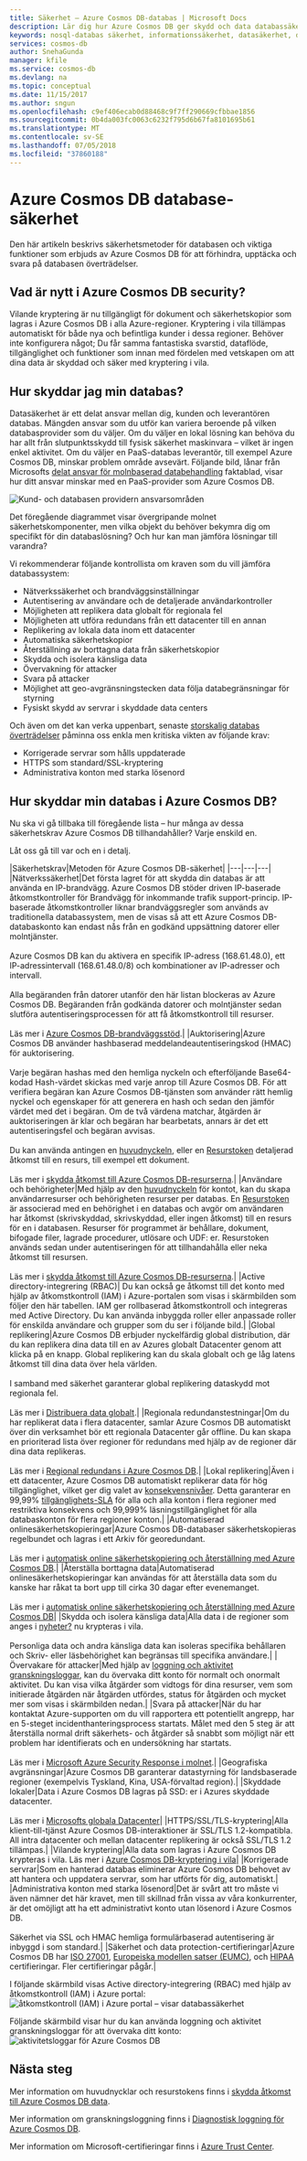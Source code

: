 ```yaml
---
title: Säkerhet – Azure Cosmos DB-databas | Microsoft Docs
description: Lär dig hur Azure Cosmos DB ger skydd och data databassäkerhet för dina data.
keywords: nosql-databas säkerhet, informationssäkerhet, datasäkerhet, databaskryptering, databasskyddet, IPSec-principer säkerhetstestning
services: cosmos-db
author: SnehaGunda
manager: kfile
ms.service: cosmos-db
ms.devlang: na
ms.topic: conceptual
ms.date: 11/15/2017
ms.author: sngun
ms.openlocfilehash: c9ef406ecab0d88468c9f7ff290669cfbbae1856
ms.sourcegitcommit: 0b4da003fc0063c6232f795d6b67fa8101695b61
ms.translationtype: MT
ms.contentlocale: sv-SE
ms.lasthandoff: 07/05/2018
ms.locfileid: "37860188"
---
```

# <a name="azure-cosmos-db-database-security"></a>Azure Cosmos DB database-säkerhet

Den här artikeln beskrivs säkerhetsmetoder för databasen och viktiga funktioner som erbjuds av Azure Cosmos DB för att förhindra, upptäcka och svara på databasen överträdelser.
 
## <a name="whats-new-in-azure-cosmos-db-security"></a>Vad är nytt i Azure Cosmos DB security?

Vilande kryptering är nu tillgängligt för dokument och säkerhetskopior som lagras i Azure Cosmos DB i alla Azure-regioner. Kryptering i vila tillämpas automatiskt för både nya och befintliga kunder i dessa regioner. Behöver inte konfigurera något; Du får samma fantastiska svarstid, dataflöde, tillgänglighet och funktioner som innan med fördelen med vetskapen om att dina data är skyddad och säker med kryptering i vila.

## <a name="how-do-i-secure-my-database"></a>Hur skyddar jag min databas? 

Datasäkerhet är ett delat ansvar mellan dig, kunden och leverantören databas. Mängden ansvar som du utför kan variera beroende på vilken databasprovider som du väljer. Om du väljer en lokal lösning kan behöva du har allt från slutpunktsskydd till fysisk säkerhet maskinvara – vilket är ingen enkel aktivitet. Om du väljer en PaaS-databas leverantör, till exempel Azure Cosmos DB, minskar problem område avsevärt. Följande bild, lånar från Microsofts [delat ansvar för molnbaserad databehandling](https://aka.ms/sharedresponsibility) faktablad, visar hur ditt ansvar minskar med en PaaS-provider som Azure Cosmos DB.

![Kund- och databasen providern ansvarsområden](./media/database-security/nosql-database-security-responsibilities.png)

Det föregående diagrammet visar övergripande molnet säkerhetskomponenter, men vilka objekt du behöver bekymra dig om specifikt för din databaslösning? Och hur kan man jämföra lösningar till varandra? 

Vi rekommenderar följande kontrollista om kraven som du vill jämföra databassystem:

- Nätverkssäkerhet och brandväggsinställningar
- Autentisering av användare och de detaljerade användarkontroller
- Möjligheten att replikera data globalt för regionala fel
- Möjligheten att utföra redundans från ett datacenter till en annan
- Replikering av lokala data inom ett datacenter
- Automatiska säkerhetskopior
- Återställning av borttagna data från säkerhetskopior
- Skydda och isolera känsliga data
- Övervakning för attacker
- Svara på attacker
- Möjlighet att geo-avgränsningstecken data följa databegränsningar för styrning
- Fysiskt skydd av servrar i skyddade data centers

Och även om det kan verka uppenbart, senaste [storskalig databas överträdelser](http://thehackernews.com/2017/01/mongodb-database-security.html) påminna oss enkla men kritiska vikten av följande krav:
- Korrigerade servrar som hålls uppdaterade
- HTTPS som standard/SSL-kryptering
- Administrativa konton med starka lösenord

## <a name="how-does-azure-cosmos-db-secure-my-database"></a>Hur skyddar min databas i Azure Cosmos DB?

Nu ska vi gå tillbaka till föregående lista – hur många av dessa säkerhetskrav Azure Cosmos DB tillhandahåller? Varje enskild en.

Låt oss gå till var och en i detalj.

|Säkerhetskrav|Metoden för Azure Cosmos DB-säkerhet|
|---|---|---|
|Nätverkssäkerhet|Det första lagret för att skydda din databas är att använda en IP-brandvägg. Azure Cosmos DB stöder driven IP-baserade åtkomstkontroller för Brandvägg för inkommande trafik support-princip. IP-baserade åtkomstkontroller liknar brandväggsregler som används av traditionella databassystem, men de visas så att ett Azure Cosmos DB-databaskonto kan endast nås från en godkänd uppsättning datorer eller molntjänster. <br><br>Azure Cosmos DB kan du aktivera en specifik IP-adress (168.61.48.0), ett IP-adressintervall (168.61.48.0/8) och kombinationer av IP-adresser och intervall. <br><br>Alla begäranden från datorer utanför den här listan blockeras av Azure Cosmos DB. Begäranden från godkända datorer och molntjänster sedan slutföra autentiseringsprocessen för att få åtkomstkontroll till resurser.<br><br>Läs mer i [Azure Cosmos DB-brandväggsstöd](firewall-support.md).|
|Auktorisering|Azure Cosmos DB använder hashbaserad meddelandeautentiseringskod (HMAC) för auktorisering. <br><br>Varje begäran hashas med den hemliga nyckeln och efterföljande Base64-kodad Hash-värdet skickas med varje anrop till Azure Cosmos DB. För att verifiera begäran kan Azure Cosmos DB-tjänsten som använder rätt hemlig nyckel och egenskaper för att generera en hash och sedan den jämför värdet med det i begäran. Om de två värdena matchar, åtgärden är auktoriseringen är klar och begäran har bearbetats, annars är det ett autentiseringsfel och begäran avvisas.<br><br>Du kan använda antingen en [huvudnyckeln](secure-access-to-data.md#master-keys), eller en [Resurstoken](secure-access-to-data.md#resource-tokens) detaljerad åtkomst till en resurs, till exempel ett dokument.<br><br>Läs mer i [skydda åtkomst till Azure Cosmos DB-resurserna](secure-access-to-data.md).|
|Användare och behörigheter|Med hjälp av den [huvudnyckeln](#master-key) för kontot, kan du skapa användarresurser och behörigheten resurser per databas. En [Resurstoken](#resource-token) är associerad med en behörighet i en databas och avgör om användaren har åtkomst (skrivskyddad, skrivskyddad, eller ingen åtkomst) till en resurs för en i databasen. Resurser för programmet är behållare, dokument, bifogade filer, lagrade procedurer, utlösare och UDF: er. Resurstoken används sedan under autentiseringen för att tillhandahålla eller neka åtkomst till resursen.<br><br>Läs mer i [skydda åtkomst till Azure Cosmos DB-resurserna](secure-access-to-data.md).|
|Active directory-integrering (RBAC)| Du kan också ge åtkomst till det konto med hjälp av åtkomstkontroll (IAM) i Azure-portalen som visas i skärmbilden som följer den här tabellen. IAM ger rollbaserad åtkomstkontroll och integreras med Active Directory. Du kan använda inbyggda roller eller anpassade roller för enskilda användare och grupper som du ser i följande bild.|
|Global replikering|Azure Cosmos DB erbjuder nyckelfärdig global distribution, där du kan replikera dina data till en av Azures globalt Datacenter genom att klicka på en knapp. Global replikering kan du skala globalt och ge låg latens åtkomst till dina data över hela världen.<br><br>I samband med säkerhet garanterar global replikering dataskydd mot regionala fel.<br><br>Läs mer i [Distribuera data globalt](distribute-data-globally.md).|
|Regionala redundanstestningar|Om du har replikerat data i flera datacenter, samlar Azure Cosmos DB automatiskt över din verksamhet bör ett regionala Datacenter går offline. Du kan skapa en prioriterad lista över regioner för redundans med hjälp av de regioner där dina data replikeras. <br><br>Läs mer i [Regional redundans i Azure Cosmos DB](regional-failover.md).|
|Lokal replikering|Även i ett datacenter, Azure Cosmos DB automatiskt replikerar data för hög tillgänglighet, vilket ger dig valet av [konsekvensnivåer](consistency-levels.md). Detta garanterar en 99,99% [tillgänglighets-SLA](https://azure.microsoft.com/support/legal/sla/cosmos-db) för alla och alla konton i flera regioner med restriktiva konsekvens och 99,999% läsningstillgänglighet för alla databaskonton för flera regioner konton.|
|Automatiserad onlinesäkerhetskopieringar|Azure Cosmos DB-databaser säkerhetskopieras regelbundet och lagras i ett Arkiv för georedundant. <br><br>Läs mer i [automatisk online säkerhetskopiering och återställning med Azure Cosmos DB](online-backup-and-restore.md).|
|Återställa borttagna data|Automatiserad onlinesäkerhetskopieringar kan användas för att återställa data som du kanske har råkat ta bort upp till cirka 30 dagar efter evenemanget. <br><br>Läs mer i [automatisk online säkerhetskopiering och återställning med Azure Cosmos DB](online-backup-and-restore.md)|
|Skydda och isolera känsliga data|Alla data i de regioner som anges i [nyheter?](#whats-new) nu krypteras i vila.<br><br>Personliga data och andra känsliga data kan isoleras specifika behållaren och Skriv- eller läsbehörighet kan begränsas till specifika användare.|
|Övervakare för attacker|Med hjälp av [loggning och aktivitet granskningsloggar](logging.md), kan du övervaka ditt konto för normalt och onormalt aktivitet. Du kan visa vilka åtgärder som vidtogs för dina resurser, vem som initierade åtgärden när åtgärden utfördes, status för åtgärden och mycket mer som visas i skärmbilden nedan.|
|Svara på attacker|När du har kontaktat Azure-supporten om du vill rapportera ett potentiellt angrepp, har en 5-steget incidenthanteringsprocess startats. Målet med den 5 steg är att återställa normal drift säkerhets- och åtgärder så snabbt som möjligt när ett problem har identifierats och en undersökning har startats.<br><br>Läs mer i [Microsoft Azure Security Response i molnet](https://aka.ms/securityresponsepaper).|
|Geografiska avgränsningar|Azure Cosmos DB garanterar datastyrning för landsbaserade regioner (exempelvis Tyskland, Kina, USA-förvaltad region).|
|Skyddade lokaler|Data i Azure Cosmos DB lagras på SSD: er i Azures skyddade datacenter.<br><br>Läs mer i [Microsofts globala Datacenter](https://www.microsoft.com/en-us/cloud-platform/global-datacenters)|
|HTTPS/SSL/TLS-kryptering|Alla klient-till-tjänst Azure Cosmos DB-interaktioner är SSL/TLS 1.2-kompatibla. All intra datacenter och mellan datacenter replikering är också SSL/TLS 1.2 tillämpas.|
|Vilande kryptering|Alla data som lagras i Azure Cosmos DB krypteras i vila. Läs mer i [Azure Cosmos DB-kryptering i vila](.\database-encryption-at-rest.md)|
|Korrigerade servrar|Som en hanterad databas eliminerar Azure Cosmos DB behovet av att hantera och uppdatera servrar, som har utförts för dig, automatiskt.|
|Administrativa konton med starka lösenord|Det är svårt att tro måste vi även nämner det här kravet, men till skillnad från vissa av våra konkurrenter, är det omöjligt att ha ett administrativt konto utan lösenord i Azure Cosmos DB.<br><br> Säkerhet via SSL och HMAC hemliga formulärbaserad autentisering är inbyggd i som standard.|
|Säkerhet och data protection-certifieringar|Azure Cosmos DB har [ISO 27001](https://www.microsoft.com/en-us/TrustCenter/Compliance/ISO-IEC-27001), [Europeiska modellen satser (EUMC)](https://www.microsoft.com/en-us/TrustCenter/Compliance/EU-Model-Clauses), och [HIPAA](https://www.microsoft.com/en-us/TrustCenter/Compliance/HIPAA) certifieringar. Fler certifieringar pågår.|

I följande skärmbild visas Active directory-integrering (RBAC) med hjälp av åtkomstkontroll (IAM) i Azure portal: ![åtkomstkontroll (IAM) i Azure portal – visar databassäkerhet](./media/database-security/nosql-database-security-identity-access-management-iam-rbac.png)

Följande skärmbild visar hur du kan använda loggning och aktivitet granskningsloggar för att övervaka ditt konto: ![aktivitetsloggar för Azure Cosmos DB](./media/database-security/nosql-database-security-application-logging.png)

## <a name="next-steps"></a>Nästa steg

Mer information om huvudnycklar och resurstokens finns i [skydda åtkomst till Azure Cosmos DB data](secure-access-to-data.md).

Mer information om granskningsloggning finns i [Diagnostisk loggning för Azure Cosmos DB](logging.md).

Mer information om Microsoft-certifieringar finns i [Azure Trust Center](https://azure.microsoft.com/support/trust-center/).

